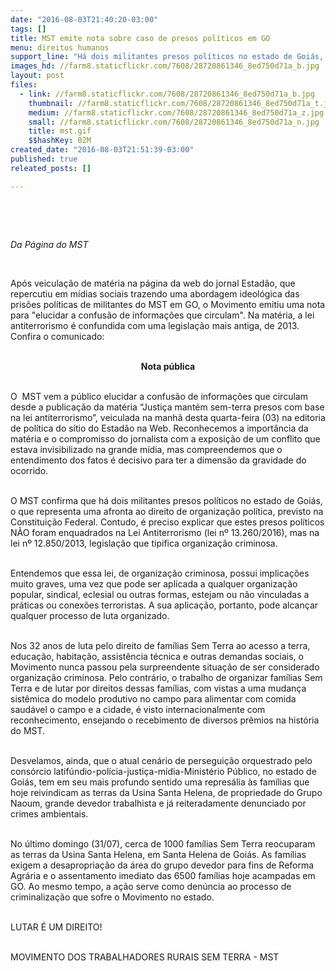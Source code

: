 ```yaml
---
date: "2016-08-03T21:40:20-03:00"
tags: []
title: MST emite nota sobre caso de presos políticos em GO
menu: direitos humanos
support_line: "Há dois militantes presos políticos no estado de Goiás, o que representa uma afronta ao direito de organização política, previsto na Constituição Federal."
images_hd: //farm8.staticflickr.com/7608/28720861346_8ed750d71a_b.jpg
layout: post
files:
  - link: //farm8.staticflickr.com/7608/28720861346_8ed750d71a_b.jpg
    thumbnail: //farm8.staticflickr.com/7608/28720861346_8ed750d71a_t.jpg
    medium: //farm8.staticflickr.com/7608/28720861346_8ed750d71a_z.jpg
    small: //farm8.staticflickr.com/7608/28720861346_8ed750d71a_n.jpg
    title: mst.gif
    $$hashKey: 02M
created_date: "2016-08-03T21:51:39-03:00"
published: true
releated_posts: []

---
```

<p>&nbsp;</p>

<p>&nbsp;</p>

<p><em>Da P&aacute;gina do MST</em></p>

<p>&nbsp;</p>

<p>Ap&oacute;s veicula&ccedil;&atilde;o de mat&eacute;ria na p&aacute;gina da web do jornal Estad&atilde;o, que repercutiu em m&iacute;dias sociais trazendo uma abordagem ideol&oacute;gica das pris&otilde;es pol&iacute;ticas de militantes do MST em GO, o Movimento emitiu uma nota para &quot;elucidar a confus&atilde;o de informa&ccedil;&otilde;es que circulam&quot;. Na mat&eacute;ria, a lei antiterrorismo &eacute; confundida com uma legisla&ccedil;&atilde;o mais antiga, de 2013. Confira o comunicado:</p>

<p style="text-align: center;"><br />
<strong>Nota p&uacute;blica</strong></p>

<p><br />
O&nbsp; MST vem a p&uacute;blico elucidar a confus&atilde;o de informa&ccedil;&otilde;es que circulam desde a publica&ccedil;&atilde;o da mat&eacute;ria &ldquo;Justi&ccedil;a mant&eacute;m sem-terra presos com base na lei antiterrorismo&rdquo;, veiculada na manh&atilde; desta quarta-feira (03) na editoria de pol&iacute;tica do s&iacute;tio do Estad&atilde;o na Web. Reconhecemos a import&acirc;ncia da mat&eacute;ria e o compromisso do jornalista com a exposi&ccedil;&atilde;o de um conflito que estava invisibilizado na grande m&iacute;dia, mas compreendemos que o entendimento dos fatos &eacute; decisivo para ter a dimens&atilde;o da gravidade do ocorrido.</p>

<p><br />
O MST confirma que h&aacute; dois militantes presos pol&iacute;ticos no estado de Goi&aacute;s, o que representa uma afronta ao direito de organiza&ccedil;&atilde;o pol&iacute;tica, previsto na Constitui&ccedil;&atilde;o Federal. Contudo, &eacute; preciso explicar que estes presos pol&iacute;ticos N&Atilde;O foram enquadrados na Lei Antiterrorismo (lei n&ordm; 13.260/2016), mas na lei n&ordm; 12.850/2013, legisla&ccedil;&atilde;o que tipifica organiza&ccedil;&atilde;o criminosa.</p>

<p><br />
Entendemos que essa lei, de organiza&ccedil;&atilde;o criminosa, possui implica&ccedil;&otilde;es muito graves, uma vez que pode ser aplicada a qualquer organiza&ccedil;&atilde;o popular, sindical, eclesial ou outras formas, estejam ou n&atilde;o vinculadas a pr&aacute;ticas ou conex&otilde;es terroristas. A sua aplica&ccedil;&atilde;o, portanto, pode alcan&ccedil;ar qualquer processo de luta organizado.</p>

<p><br />
Nos 32 anos de luta pelo direito de fam&iacute;lias Sem Terra ao acesso a terra, educa&ccedil;&atilde;o, habita&ccedil;&atilde;o, assist&ecirc;ncia t&eacute;cnica e outras demandas sociais, o Movimento nunca passou pela surpreendente situa&ccedil;&atilde;o de ser considerado organiza&ccedil;&atilde;o criminosa. Pelo contr&aacute;rio, o trabalho de organizar fam&iacute;lias Sem Terra e de lutar por direitos dessas fam&iacute;lias, com vistas a uma mudan&ccedil;a sist&ecirc;mica do modelo produtivo no campo para alimentar com comida saud&aacute;vel o campo e a cidade, &eacute; visto internacionalmente com reconhecimento, ensejando o recebimento de diversos pr&ecirc;mios na hist&oacute;ria do MST.</p>

<p><br />
Desvelamos, ainda, que o atual cen&aacute;rio de persegui&ccedil;&atilde;o orquestrado pelo cons&oacute;rcio latif&uacute;ndio-pol&iacute;cia-justi&ccedil;a-m&iacute;dia-Minist&eacute;rio P&uacute;blico, no estado de Goi&aacute;s, tem em seu mais profundo sentido uma repres&aacute;lia &agrave;s fam&iacute;lias que hoje reivindicam as terras da Usina Santa Helena, de propriedade do Grupo Naoum, grande devedor trabalhista e j&aacute; reiteradamente denunciado por crimes ambientais.</p>

<p><br />
No &uacute;ltimo domingo (31/07), cerca de 1000 fam&iacute;lias Sem Terra reocuparam as terras da Usina Santa Helena, em Santa Helena de Goi&aacute;s. As fam&iacute;lias exigem a desapropria&ccedil;&atilde;o da &aacute;rea do grupo devedor para fins de Reforma Agr&aacute;ria e o assentamento imediato das 6500 fam&iacute;lias hoje acampadas em GO. Ao mesmo tempo, a a&ccedil;&atilde;o serve como den&uacute;ncia ao processo de criminaliza&ccedil;&atilde;o que sofre o Movimento no estado.</p>

<p><br />
LUTAR &Eacute; UM DIREITO!</p>

<p><br />
MOVIMENTO DOS TRABALHADORES RURAIS SEM TERRA - MST</p>

<p>&nbsp;</p>
